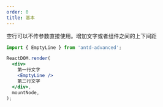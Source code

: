 ```yaml
---
order: 0
title: 基本
---
```


空行可以不传参数直接使用。增加文字或者组件之间的上下间距

```jsx
import { EmptyLine } from 'antd-advanced';

ReactDOM.render(
  <div>
    第一行文字
    <EmptyLine />
    第二行文字
  </div>,
  mountNode,
);
```

